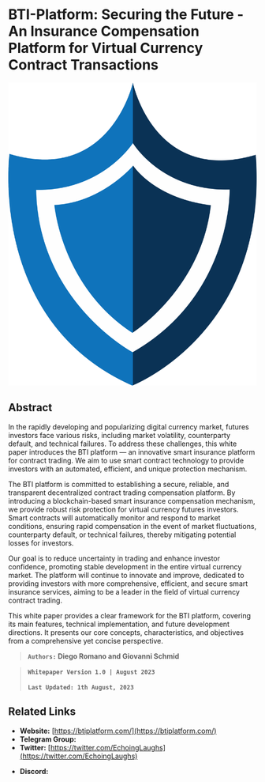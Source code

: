 # BTI-Platform: Securing the Future - An Insurance Compensation Platform for Virtual Currency Contract Transactions

![](.gitbook/assets/whitepaper-logo.png)

## Abstract

In the rapidly developing and popularizing digital currency market, futures investors face various risks, including market volatility, counterparty default, and technical failures. To address these challenges, this white paper introduces the BTI platform — an innovative smart insurance platform for contract trading. We aim to use smart contract technology to provide investors with an automated, efficient, and unique protection mechanism.

The BTI platform is committed to establishing a secure, reliable, and transparent decentralized contract trading compensation platform. By introducing a blockchain-based smart insurance compensation mechanism, we provide robust risk protection for virtual currency futures investors. Smart contracts will automatically monitor and respond to market conditions, ensuring rapid compensation in the event of market fluctuations, counterparty default, or technical failures, thereby mitigating potential losses for investors.

Our goal is to reduce uncertainty in trading and enhance investor confidence, promoting stable development in the entire virtual currency market. The platform will continue to innovate and improve, dedicated to providing investors with more comprehensive, efficient, and secure smart insurance services, aiming to be a leader in the field of virtual currency contract trading.

This white paper provides a clear framework for the BTI platform, covering its main features, technical implementation, and future development directions. It presents our core concepts, characteristics, and objectives from a comprehensive yet concise perspective.



> **`Authors:` Diego Romano and Giovanni Schmid**

> **`Whitepaper Version 1.0 | August 2023`**
>
> **`Last Updated: 1th August, 2023`**

## **Related Links**

* **Website:** [https://btiplatform.com/](https://btiplatform.com/)
* **Telegram Group:**
* **Twitter:** [https://twitter.com/EchoingLaughs](https://twitter.com/EchoingLaughs)
- **Discord:**